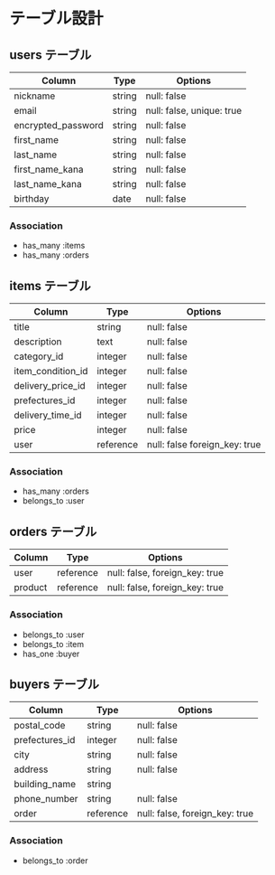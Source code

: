 # テーブル設計

## users テーブル

| Column             | Type   | Options                   |
| ------------------ | ------ | ------------------------- |
| nickname           | string | null: false               |
| email              | string | null: false, unique: true |
| encrypted_password | string | null: false               |
| first_name         | string | null: false               |
| last_name          | string | null: false               |
| first_name_kana    | string | null: false               |
| last_name_kana     | string | null: false               |
| birthday           | date   | null: false               |

### Association
- has_many :items
- has_many :orders

## items テーブル

| Column              | Type    | Options     |
| ------------------- | ------- | ----------- |
| title               | string  | null: false |
| description         | text    | null: false |
| category_id         | integer | null: false |
| item_condition_id   | integer | null: false |
| delivery_price_id   | integer | null: false |
| prefectures_id      | integer | null: false |
| delivery_time_id    | integer | null: false |
| price               | integer | null: false |
| user                |reference| null: false foreign_key: true |

### Association

- has_many :orders
- belongs_to :user

## orders テーブル

| Column      | Type    | Options                         |
| ----------- | ------- | ------------------------------- |
| user        |reference| null: false, foreign_key: true  |
| product     |reference| null: false, foreign_key: true  |

### Association

- belongs_to :user
- belongs_to :item
- has_one :buyer

## buyers テーブル
| Column         | Type    | Options                         |
| -------------- | ------- | ------------------------------- |
| postal_code    | string  | null: false                     |
| prefectures_id | integer | null: false                     |
| city           | string  | null: false                     |
| address        | string  | null: false                     |
| building_name  | string  |                                 |
| phone_number   | string  | null: false                     |
| order          |reference| null: false, foreign_key: true  |

### Association

- belongs_to :order

